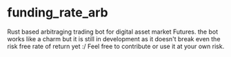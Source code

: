 # funding_rate_arb

Rust based arbitraging trading bot for digital asset market Futures.
the bot works like a charm but it is still in development
as it doesn't break even the risk free rate of return yet :/
Feel free to contribute or use it at your own risk.